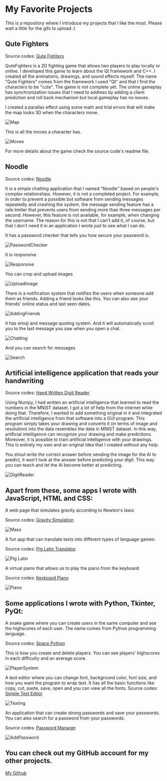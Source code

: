 # My Favorite Projects
This is a repository where I introduce my projects that I like the most. Please wait a little for the gifs to upload :)

## Qute Fighters
Source codes: <a href="https://github.com/ugurozdemir97/QuteFighters-v0.2">Qute Fighters</a>

QuteFighters is a 2D fighting game that allows two players to play locally or online. I developed this game to learn about the Qt framework and C++. I created all the animations, drawings, and sound effects myself. The name "Qute Fighters" comes from the framework I used "Qt" and that I find the characters to be "cute". The game is not complete yet. The online gameplay has synchronization issues that I need to address by adding a client prediction and roll back mechanism but local gameplay has no issues.

I created a parallax effect using some math and trial errors that will make the map looks 3D when the characters move.

![Map](https://github.com/ugurozdemir97/QuteFighters-v0.2/assets/64408736/56c1f941-ad58-4e0e-a073-53367405d526)

This is all the moves a character has.

![Moves](https://github.com/ugurozdemir97/QuteFighters-v0.2/assets/64408736/23b76571-8500-4c7a-b13e-e60708da10b3)

For more details about the game check the source code's readme file.

## Noodle
Source codes: <a href="https://github.com/ugurozdemir97/Noodle">Noodle</a>

It is a simple chatting application that I named "Noodle" based on people's complex relationships. However, it is not a completed project. For example, in order to prevent a possible bot software from sending messages repeatedly and crashing the system, the message sending feature has a rate limiter that prevents users from sending more than three messages per second. However, this feature is not available, for example, when changing the username. The reason for this is not that I can't add it, of course, but that I don't need it in an application I wrote just to see what I can do.

It has a password checker that tells you how secure your password is.

![PasswordChecker](https://github.com/ugurozdemir97/myprojects/assets/64408736/12a30b88-0ec1-4d82-886d-c45c076a9811)

It is responsive

![Responsive](https://github.com/ugurozdemir97/myprojects/assets/64408736/c798b285-1d1c-4233-9703-19b3e57c01a5)

You can crop and upload images

![UploadImage](https://github.com/ugurozdemir97/myprojects/assets/64408736/7ce9d680-762a-4bdb-9339-aac0c00aaf82)

There is a notification system that notifies the users when someone add them as friends. Adding a friend looks like this. You can also see your friends' online status and last seen dates. 

![AddingFriends](https://github.com/ugurozdemir97/myprojects/assets/64408736/c2425625-d2b3-4b46-b088-a4407fd336c4)

It has emoji and message quoting system. And it will automatically scroll you to the last message you saw when you open a chat.

![Chatting](https://github.com/ugurozdemir97/myprojects/assets/64408736/cc29c59e-cfff-456c-9508-76766aeab881)

And you can search for messages

![Search](https://github.com/ugurozdemir97/myprojects/assets/64408736/4891cb1e-afba-40c3-b1c7-ca7e3492a501)

## Artificial intelligence application that reads your handwriting
Source codes: <a href="https://github.com/ugurozdemir97/Hand-Written-Digit-Reader">Hand Written Digit Reader</a> 

Using Numpy, I had written an artificial intelligence that learned to read the numbers in the MNIST dataset. I got a lot of help from the internet while doing that. Therefore, I wanted to add something original in it and integrated the artificial intelligence from that software into a GUI program. This program simply takes your drawing and converts it (in terms of image and resolution) into the data resembles the data in MNIST dataset. In this way, artificial intelligence can recognize your drawing and make predictions. Moreover, it is possible to train artificial intelligence with your drawings. This is entirely my own and an original idea that I created without any help.

You shoul write the correct answer before sending the image for the AI to predict, it won't look at the answer before predicting your digit. This way you can teach and let the AI become better at predicting.

![DigitReader](https://github.com/ugurozdemir97/myprojects/assets/64408736/bb8550e8-4669-4fa6-85c8-cd861d6c67ed)

## Apart from these, some apps I wrote with JavaScript, HTML and CSS:

A web page that simulates gravity according to Newton's laws:

Source codes: <a href="https://github.com/ugurozdemir97/Gravity-Simulation">Gravity Simulation</a>

![Mass](https://github.com/ugurozdemir97/Gravity-Simulation/assets/64408736/0e256a35-a453-43fd-8663-3e78d7b4acc9)

A fun app that can translate texts into different types of language games:

Source codes: <a href="https://github.com/ugurozdemir97/Pig-Latin-Translator-Website">Pig Latin Translator</a>

![Pig Latin](https://github.com/ugurozdemir97/Pig-Latin-Translator-Website/assets/64408736/8c838b4c-cebe-4cde-b1a6-c943ea52dab8)

A virtual piano that allows us to play the piano from the keyboard:

Source codes: <a href="https://github.com/ugurozdemir97/Keyboard-Piano">Keyboard Piano</a>

![Piano](https://github.com/ugurozdemir97/Keyboard-Piano/assets/64408736/4b7439d3-e03f-427f-95f8-ebb762693a63)

## Some applications I wrote with Python, Tkinter, PyQt:

A snake game where you can create users in the same computer and see the highscores of each user. The name comes from Python programming language. 

Source codes: <a href="https://github.com/ugurozdemir97/Snake-Game">Space Python</a>

This is how you create and delete players. You can see players' highscores in each difficulty and an average score. 

![PlayerSystem](https://github.com/ugurozdemir97/myprojects/assets/64408736/a345f2e8-86f0-44e4-89f8-a734f8c04a7a)

A text editor where you can change font, background color, font size, and how you want the program to wrap text. It has all the basic functions like copy, cut, paste, save, open and you can view all the fonts. 
Source codes: <a href="https://github.com/ugurozdemir97/Simple-Text-Editor">Simple Text Editor</a>

![Texting](https://github.com/ugurozdemir97/myprojects/assets/64408736/500c614b-6bc1-40d3-8283-ac277313cfd0)

An application that can create strong passwords and save your passwords. You can also search for a password from your passwords:

Source codes: <a href="https://github.com/ugurozdemir97/Password-Manager">Password Manager</a>

![AddPassword](https://github.com/ugurozdemir97/Password-Manager/assets/64408736/bed3e877-ddb1-4389-b41c-b39af7eae071)

## You can check out my GitHub account for my other projects.

<a href="https://github.com/ugurozdemir97">My Github</a>
